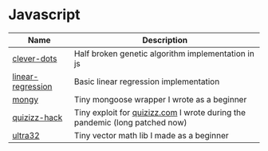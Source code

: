 # Javascript

| Name                                     | Description                                                                                        |
| ---------------------------------------- | -------------------------------------------------------------------------------------------------- |
| [clever-dots](./clever-dots/)            | Half broken genetic algorithm implementation in js                                                 |
| [linear-regression](./linear-regression) | Basic linear regression implementation                                                             |
| [mongy](./mongy)                         | Tiny mongoose wrapper I wrote as a beginner                                                        |
| [quizizz-hack](./quizizz-hack)           | Tiny exploit for [quizizz.com](https://quizizz.com) I wrote during the pandemic (long patched now) |
| [ultra32](./ultra32)                     | Tiny vector math lib I made as a beginner                                                          |
